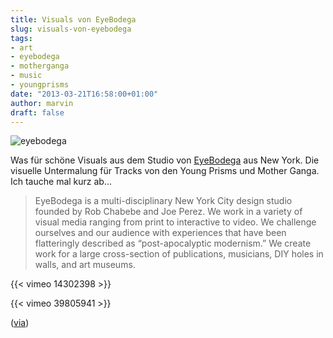 ```yaml
---
title: Visuals von EyeBodega
slug: visuals-von-eyebodega
tags:
- art
- eyebodega
- motherganga
- music
- youngprisms
date: "2013-03-21T16:58:00+01:00"
author: marvin
draft: false
---
```

![eyebodega](/images/eyebodega.jpg)

Was für schöne Visuals aus dem Studio von
[EyeBodega](http://www.eyebodega.com/) aus New York. Die visuelle
Untermalung für Tracks von den Young Prisms und Mother Ganga. Ich tauche
mal kurz ab...

> EyeBodega is a multi-disciplinary New York City design studio founded
> by Rob Chabebe and Joe Perez. We work in a variety of visual media
> ranging from print to interactive to video. We challenge ourselves and
> our audience with experiences that have been flatteringly described as
> “post-apocalyptic modernism.” We create work for a large cross-section
> of publications, musicians, DIY holes in walls, and art museums.

{{< vimeo 14302398 >}}

{{< vimeo 39805941 >}}

([via](http://www.thefoxisblack.com/2013/03/21/animated-abstractions-by-eyebodega/))